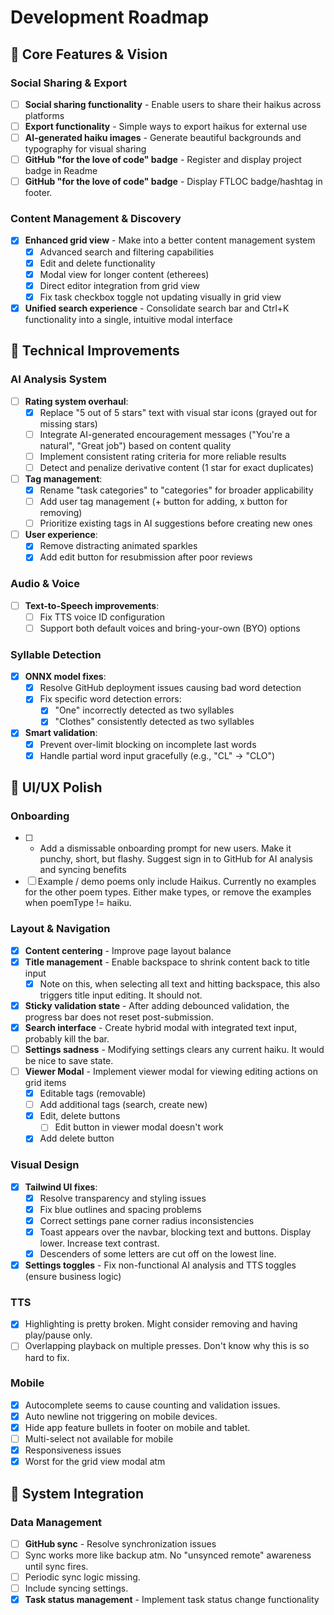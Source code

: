# Development Roadmap

## 🚀 Core Features & Vision

### Social Sharing & Export
- [ ] **Social sharing functionality** - Enable users to share their haikus across platforms
- [ ] **Export functionality** - Simple ways to export haikus for external use
- [ ] **AI-generated haiku images** - Generate beautiful backgrounds and typography for visual sharing
- [ ] **GitHub "for the love of code" badge** - Register and display project badge in Readme
- [ ] **GitHub "for the love of code" badge** - Display FTLOC badge/hashtag in footer.

### Content Management & Discovery
- [x] **Enhanced grid view** - Make into a better content management system
  - [x] Advanced search and filtering capabilities
  - [x] Edit and delete functionality
  - [x] Modal view for longer content (etherees)
  - [x] Direct editor integration from grid view
  - [x] Fix task checkbox toggle not updating visually in grid view
- [x] **Unified search experience** - Consolidate search bar and Ctrl+K functionality into a single, intuitive modal interface

## 🔧 Technical Improvements

### AI Analysis System
- [ ] **Rating system overhaul**:
  - [x] Replace "5 out of 5 stars" text with visual star icons (grayed out for missing stars)
  - [ ] Integrate AI-generated encouragement messages ("You're a natural", "Great job") based on content quality
  - [ ] Implement consistent rating criteria for more reliable results
  - [ ] Detect and penalize derivative content (1 star for exact duplicates)
- [ ] **Tag management**:
  - [x] Rename "task categories" to "categories" for broader applicability
  - [ ] Add user tag management (+ button for adding, x button for removing)
  - [ ] Prioritize existing tags in AI suggestions before creating new ones
- [ ] **User experience**:
  - [x] Remove distracting animated sparkles
  - [x] Add edit button for resubmission after poor reviews

### Audio & Voice
- [ ] **Text-to-Speech improvements**:
  - [ ] Fix TTS voice ID configuration
  - [ ] Support both default voices and bring-your-own (BYO) options

### Syllable Detection
- [x] **ONNX model fixes**:
  - [x] Resolve GitHub deployment issues causing bad word detection
  - [x] Fix specific word detection errors:
    - [x] "One" incorrectly detected as two syllables
    - [x] "Clothes" consistently detected as two syllables
- [x] **Smart validation**:
  - [x] Prevent over-limit blocking on incomplete last words
  - [x] Handle partial word input gracefully (e.g., "CL" → "CLO")

## 🎨 UI/UX Polish

### Onboarding
- [ ] - Add a dismissable onboarding prompt for new users. Make it punchy, short, but flashy. Suggest sign in to GitHub for AI analysis and syncing benefits
- [ ] Example / demo poems only include Haikus. Currently no examples for the other poem types. Either make types, or remove the examples when poemType != haiku.

### Layout & Navigation
- [x] **Content centering** - Improve page layout balance
- [x] **Title management** - Enable backspace to shrink content back to title input
  - [x] Note on this, when selecting all text and hitting backspace, this also triggers title input editing. It should not.
- [x] **Sticky validation state** - After adding debounced validation, the progress bar does not reset post-submission.
- [x] **Search interface** - Create hybrid modal with integrated text input, probably kill the bar.
- [ ] **Settings sadness** - Modifying settings clears any current haiku. It would be nice to save state.
- [ ] **Viewer Modal** - Implement viewer modal for viewing editing actions on grid items
  - [x] Editable tags (removable)
  - [ ] Add additional tags (search, create new)
  - [x] Edit, delete buttons
    - [ ] Edit button in viewer modal doesn't work
  - [x] Add delete button 

### Visual Design
- [x] **Tailwind UI fixes**:
  - [x] Resolve transparency and styling issues
  - [x] Fix blue outlines and spacing problems
  - [x] Correct settings pane corner radius inconsistencies
  - [x] Toast appears over the navbar, blocking text and buttons. Display lower. Increase text contrast.
  - [x] Descenders of some letters are cut off on the lowest line.
- [x] **Settings toggles** - Fix non-functional AI analysis and TTS toggles (ensure business logic)

### TTS
- [x] Highlighting is pretty broken. Might consider removing and having play/pause only.
- [ ] Overlapping playback on multiple presses. Don't know why this is so hard to fix.

### Mobile
- [x] Autocomplete seems to cause counting and validation issues.
- [x] Auto newline not triggering on mobile devices.
- [x] Hide app feature bullets in footer on mobile and tablet.
- [ ] Multi-select not available for mobile
- [x] Responsiveness issues
 - [x] Worst for the grid view modal atm

## 🔄 System Integration

### Data Management
- [ ] **GitHub sync** - Resolve synchronization issues
 - [ ] Sync works more like backup atm. No "unsynced remote" awareness until sync fires.
 - [ ] Periodic sync logic missing.
 - [ ] Include syncing settings.
- [x] **Task status management** - Implement task status change functionality